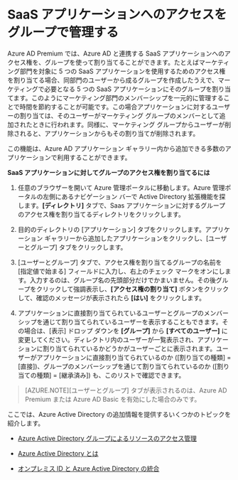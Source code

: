
<properties
	pageTitle="SaaS アプリケーションへのアクセスをグループで管理する| Microsoft Azure"
	description="Azure AD と連携する SaaS アプリケーションへのアクセス権を、Azure AD Premium または Basic でグループを使用して割り当てる方法。"
	services="active-directory"
	documentationCenter=""
	authors="femila"
	manager="swadhwa"
	editor=""/>

<tags
	ms.service="active-directory"
	ms.workload="infrastructure-services"
	ms.tgt_pltfrm="na"
	ms.devlang="na" identity
	ms.topic="article"
	ms.date="08/10/2015"
	ms.author="femila"/>


# SaaS アプリケーションへのアクセスをグループで管理する

Azure AD Premium では、Azure AD と連携する SaaS アプリケーションへのアクセス権を、グループを使って割り当てることができます。たとえばマーケティング部門を対象に 5 つの SaaS アプリケーションを使用するためのアクセス権を割り当てる場合、同部門のユーザーから成るグループを作成したうえで、マーケティングで必要となる 5 つの SaaS アプリケーションにそのグループを割り当てます。このようにマーケティング部門のメンバーシップを一元的に管理することで時間を節約することが可能です。この場合アプリケーションに対するユーザーの割り当ては、そのユーザーがマーケティング グループのメンバーとして追加されたときに行われます。同様に、マーケティング グループからユーザーが削除されると、アプリケーションからもその割り当てが削除されます。

この機能は、Azure AD アプリケーション ギャラリー内から追加できる多数のアプリケーションで利用することができます。

**SaaS アプリケーションに対してグループのアクセス権を割り当てるには**


1. 任意のブラウザーを開いて Azure 管理ポータルに移動します。Azure 管理ポータルの左側にあるナビゲーション バーで Active Directory 拡張機能を探します。**[ディレクトリ]** タブで、Saas アプリケーションに対するグループのアクセス権を割り当てるディレクトリをクリックします。


2. 目的のディレクトリの [アプリケーション] タブをクリックします。アプリケーション ギャラリーから追加したアプリケーションをクリックし、[ユーザーとグループ] タブをクリックします。

3. [ユーザーとグループ] タブで、アクセス権を割り当てるグループの名前を [指定値で始まる] フィールドに入力し、右上のチェック マークをオンにします。入力するのは、グループ名の先頭部分だけでかまいません。その後グループをクリックして強調表示し、**[アクセス権の割り当て]** ボタンをクリックして、確認のメッセージが表示されたら **[はい]** をクリックします。


4. アプリケーションに直接割り当てられているユーザーとグループのメンバーシップを通じて割り当てられているユーザーを表示することもできます。その場合は、[表示] ドロップ ダウンを **[グループ]** から **[すべてのユーザー]** に変更してください。ディレクトリ内のユーザーが一覧表示され、アプリケーションに割り当てられているかどうかがユーザーごとに表示されます。ユーザーがアプリケーションに直接割り当てられているのか ([割り当ての種類] = [直接])、グループのメンバーシップを通じて割り当てられているのか ([割り当ての種類] = [継承済み]) も、このリストで確認できます。


> [AZURE.NOTE][ユーザーとグループ] タブが表示されるのは、Azure AD Premium または Azure AD Basic を有効にした場合のみです。

ここでは、Azure Active Directory の追加情報を提供するいくつかのトピックを紹介します。

* [Azure Active Directory グループによるリソースのアクセス管理](active-directory-manage-groups.md)

* [Azure Active Directory とは](active-directory-whatis.md)

* [オンプレミス ID と Azure Active Directory の統合](active-directory-aadconnect.md)

<!---HONumber=August15_HO7-->